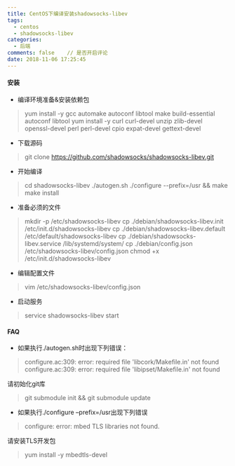 ```yaml
---
title: CentOS下编译安装shadowsocks-libev
tags:
  - centos
  - shadowsocks-libev
categories:
  - 后端
comments: false    // 是否开启评论
date: 2018-11-06 17:25:45
---
```

####  安装

- 编译环境准备&安装依赖包

> yum install -y gcc automake autoconf libtool make build-essential autoconf libtool
  yum install -y curl curl-devel unzip zlib-devel openssl-devel perl perl-devel cpio expat-devel gettext-devel
- 下载源码

> git clone https://github.com/shadowsocks/shadowsocks-libev.git

- 开始编译

> cd shadowsocks-libev
  ./autogen.sh
  ./configure --prefix=/usr && make
  make install
  
- 准备必须的文件

> mkdir -p /etc/shadowsocks-libev
  cp ./debian/shadowsocks-libev.init /etc/init.d/shadowsocks-libev
  cp ./debian/shadowsocks-libev.default /etc/default/shadowsocks-libev
  cp ./debian/shadowsocks-libev.service /lib/systemd/system/
  cp ./debian/config.json /etc/shadowsocks-libev/config.json
  chmod +x /etc/init.d/shadowsocks-libev
  
- 编辑配置文件
    
> vim /etc/shadowsocks-libev/config.json

- 启动服务

> service shadowsocks-libev start

#### FAQ

- 如果执行./autogen.sh时出现下列错误：

> configure.ac:309: error: required file 'libcork/Makefile.in' not found
  configure.ac:309: error: required file 'libipset/Makefile.in' not found

请初始化git库

> git submodule init && git submodule update

- 如果执行./configure –prefix=/usr出现下列错误

> configure: error: mbed TLS libraries not found.

请安装TLS开发包

> yum install -y mbedtls-devel
